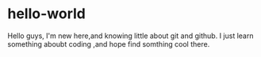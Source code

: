 # hello-world
Hello guys,
  I'm new here,and knowing little about git and github. I just learn something aboubt coding ,and hope find somthing cool there.
 
